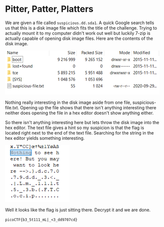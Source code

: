 # Pitter, Patter, Platters

We are given a file called `suspicious.dd.sda1`. A quick Google search tells us that this is a disk image file which fits the title of the challenge. Trying to actually mount it to my computer didn't work out well but luckily 7-zip is actually capable of opening disk image files. Here are the contents of the disk image.

![Alt text](./contents.PNG)

Nothing really interesting in the disk image aside from one file, suspicious-file.txt. Opening up the file shows that there isn't anything interesting there neither does opening the file in a hex editor doesn't show anything either.

So there isn't anything interesting here but lets throw the disk image into the hex editor. The text file gives a hint so my suspicion is that the flag is located right next to the end of the text file. Searching for the string in the hex editor yields something interesting.

![Alt text](./flag.PNG)

Well it looks like the flag is just sitting there. Decrypt it and we are done.

`picoCTF{b3_5t111_mL|_<3_dd9707cd}`
